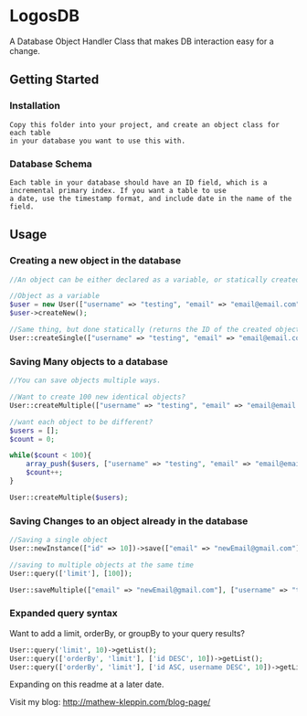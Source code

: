 LogosDB
=======

A Database Object Handler Class that makes DB interaction easy for a change.

## Getting Started

### Installation

```
Copy this folder into your project, and create an object class for each table
in your database you want to use this with.
```

### Database Schema

```
Each table in your database should have an ID field, which is a incremental primary index. If you want a table to use
a date, use the timestamp format, and include date in the name of the field.
```

## Usage

### Creating a new object in the database

```php
//An object can be either declared as a variable, or statically created (which takes less memory and time)

//Object as a variable
$user = new User(["username" => "testing", "email" => "email@email.com"]);
$user->createNew();

//Same thing, but done statically (returns the ID of the created object)
User::createSingle(["username" => "testing", "email" => "email@email.com"]);
```

### Saving Many objects to a database

```php
//You can save objects multiple ways.

//Want to create 100 new identical objects?
User::createMultiple(["username" => "testing", "email" => "email@email.com"], 100);

//want each object to be different?
$users = [];
$count = 0;

while($count < 100){
    array_push($users, ["username" => "testing", "email" => "email@email.com", "other_var" => $count]);
    $count++;
}

User::createMultiple($users);
```

### Saving Changes to an object already in the database

```php
//Saving a single object
User::newInstance(["id" => 10])->save(["email" => "newEmail@gmail.com"]);

//saving to multiple objects at the same time
User::query(['limit'], [100]);

User::saveMultiple(["email" => "newEmail@gmail.com"], ["username" => "testing"]);
```

### Expanded query syntax

Want to add a limit, orderBy, or groupBy to your query results?

```php
User::query('limit', 10)->getList();
User::query(['orderBy', 'limit'], ['id DESC', 10])->getList();
User::query(['orderBy', 'limit'], ['id ASC, username DESC', 10])->getList();
```

Expanding on this readme at a later date.

Visit my blog: 
http://mathew-kleppin.com/blog-page/
